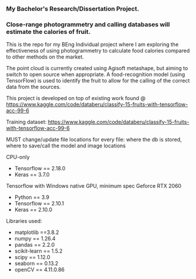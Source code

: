 ### **My Bachelor's Research/Dissertation Project.**
### Close-range photogrammetry and calling databases will estimate the calories of fruit. 
This is the repo for my BEng Individual project where I am exploring the effectiveness of using photogrammetry to calculate food calories compared to other methods on the market.

The point cloud is currently created using Agisoft metashape, but aiming to switch to open source when appropriate. 
A food-recognition model (using TensorFlow) is used to identify the fruit to allow for the calling of the correct data from the sources. 

This project is developed on top of existing work found @ https://www.kaggle.com/code/databeru/classify-15-fruits-with-tensorflow-acc-99-6

Training dataset: https://www.kaggle.com/code/databeru/classify-15-fruits-with-tensorflow-acc-99-6

MUST change/update file locations for every file: where the db is stored, where to save/call the model and image locations

CPU-only
- Tensorflow == 2.18.0 
- Keras == 3.7.0

Tensorflow with Windows native GPU, minimum spec Geforce RTX 2060
- Python == 3.9
- Tensorflow == 2.10.1 
- Keras == 2.10.0


Libraries used: 
- matplotlib ==3.8.2
- numpy == 1.26.4
- pandas == 2.2.0
- scikit-learn == 1.5.2
- scipy == 1.12.0
- seaborn == 0.13.2
- openCV == 4.11.0.86
